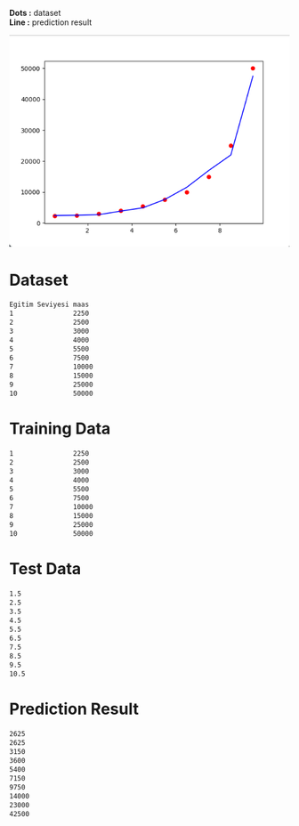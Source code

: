 **Dots    :** dataset <br/>
**Line    :** prediction result

![Result Image](result-image.png)

# Dataset
	Egitim Seviyesi	maas
    1	            2250
    2           	2500
    3           	3000
    4           	4000
    5           	5500
    6           	7500
    7           	10000
    8           	15000
    9           	25000
    10          	50000




    
# Training Data
    1	            2250
    2           	2500
    3           	3000
    4           	4000
    5           	5500
    6           	7500
    7           	10000
    8           	15000
    9           	25000
    10          	50000


# Test Data
    1.5
    2.5
    3.5
    4.5
    5.5
    6.5
    7.5
    8.5
    9.5
    10.5
    
# Prediction Result
    2625
    2625
    3150
    3600
    5400
    7150
    9750
    14000
    23000
    42500

